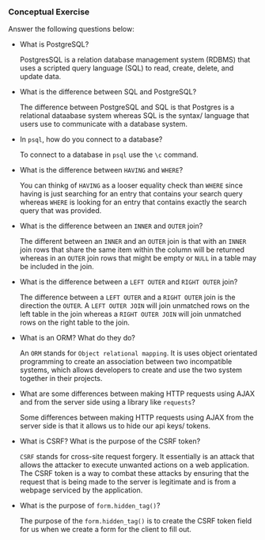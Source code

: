 ### Conceptual Exercise

Answer the following questions below:

- What is PostgreSQL?

  PostgresSQL is a relation database management system (RDBMS) that uses a scripted query language (SQL) to read, create, delete, and update data.

- What is the difference between SQL and PostgreSQL?

  The difference between PostgreSQL and SQL is that Postgres is a relational dataabase system whereas SQL is the syntax/ language that users use to communicate with a database system.

- In `psql`, how do you connect to a database?
    
    
  To connect to a database in `psql` use the `\c` command.


- What is the difference between `HAVING` and `WHERE`?

  You can thinkg of `HAVING` as a looser equality check than `WHERE` since having is just searching for an entry that contains your search query whereas `WHERE` is looking for an entry that contains exactly the search query that was provided.

- What is the difference between an `INNER` and `OUTER` join?

  The different between an `INNER` and an `OUTER` join is that with an `INNER` join rows that share the same item within the column will be returned whereas in an `OUTER` join rows that might be empty or `NULL` in a table may be included in the join.

- What is the difference between a `LEFT OUTER` and `RIGHT OUTER` join?

  The difference between a `LEFT OUTER` and a `RIGHT OUTER` join is the direction the `OUTER`. A `LEFT OUTER JOIN` will join unmatched rows on the left table in the join whereas a `RIGHT OUTER JOIN` will join unmatched rows on the right table to the join.

- What is an ORM? What do they do?

  An `ORM` stands for `Object relational mapping`. It is uses object orientated programming to create an association between two incompatible systems, which allows developers to create and use the two system together in their projects.

- What are some differences between making HTTP requests using AJAX and from the server side using a library like `requests`?

  Some differences between making HTTP requests using AJAX from the server side is that it allows us to hide our api keys/ tokens. 

- What is CSRF? What is the purpose of the CSRF token?

  `CSRF` stands for cross-site request forgery. It essentially is an attack that allows the attacker to execute unwanted actions on a web application. The CSRF token is a way to combat these attacks by ensuring that the request that is being made to the server is legitimate and is from a webpage serviced by the application.

- What is the purpose of `form.hidden_tag()`?

  The purpose of the `form.hidden_tag()` is to create the CSRF token field for us when we create a form for the client to fill out.
  